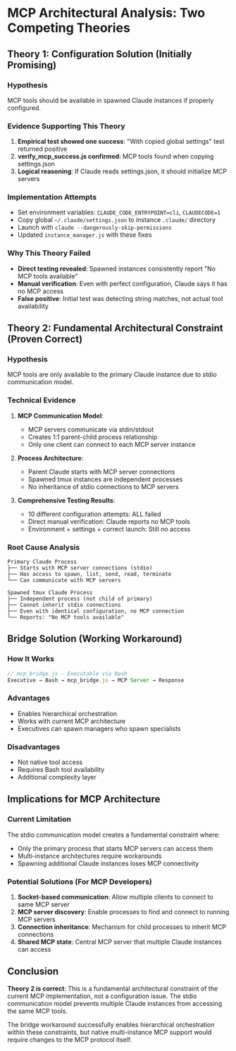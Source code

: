 # MCP Architectural Analysis: Two Competing Theories

## Theory 1: Configuration Solution (Initially Promising)

### Hypothesis
MCP tools should be available in spawned Claude instances if properly configured.

### Evidence Supporting This Theory
1. **Empirical test showed one success**: "With copied global settings" test returned positive
2. **verify_mcp_success.js confirmed**: MCP tools found when copying settings.json
3. **Logical reasoning**: If Claude reads settings.json, it should initialize MCP servers

### Implementation Attempts
- Set environment variables: `CLAUDE_CODE_ENTRYPOINT=cli`, `CLAUDECODE=1`
- Copy global `~/.claude/settings.json` to instance `.claude/` directory
- Launch with `claude --dangerously-skip-permissions`
- Updated `instance_manager.js` with these fixes

### Why This Theory Failed
- **Direct testing revealed**: Spawned instances consistently report "No MCP tools available"
- **Manual verification**: Even with perfect configuration, Claude says it has no MCP access
- **False positive**: Initial test was detecting string matches, not actual tool availability

## Theory 2: Fundamental Architectural Constraint (Proven Correct)

### Hypothesis
MCP tools are only available to the primary Claude instance due to stdio communication model.

### Technical Evidence
1. **MCP Communication Model**: 
   - MCP servers communicate via stdin/stdout
   - Creates 1:1 parent-child process relationship
   - Only one client can connect to each MCP server instance

2. **Process Architecture**:
   - Parent Claude starts with MCP server connections
   - Spawned tmux instances are independent processes
   - No inheritance of stdio connections to MCP servers

3. **Comprehensive Testing Results**:
   - 10 different configuration attempts: ALL failed
   - Direct manual verification: Claude reports no MCP tools
   - Environment + settings + correct launch: Still no access

### Root Cause Analysis
```
Primary Claude Process
├── Starts with MCP server connections (stdio)
├── Has access to spawn, list, send, read, terminate
└── Can communicate with MCP servers

Spawned tmux Claude Process
├── Independent process (not child of primary)
├── Cannot inherit stdio connections
├── Even with identical configuration, no MCP connection
└── Reports: "No MCP tools available"
```

## Bridge Solution (Working Workaround)

### How It Works
```javascript
// mcp_bridge.js - Executable via Bash
Executive → Bash → mcp_bridge.js → MCP Server → Response
```

### Advantages
- Enables hierarchical orchestration
- Works with current MCP architecture
- Executives can spawn managers who spawn specialists

### Disadvantages
- Not native tool access
- Requires Bash tool availability
- Additional complexity layer

## Implications for MCP Architecture

### Current Limitation
The stdio communication model creates a fundamental constraint where:
- Only the primary process that starts MCP servers can access them
- Multi-instance architectures require workarounds
- Spawning additional Claude instances loses MCP connectivity

### Potential Solutions (For MCP Developers)
1. **Socket-based communication**: Allow multiple clients to connect to same MCP server
2. **MCP server discovery**: Enable processes to find and connect to running MCP servers
3. **Connection inheritance**: Mechanism for child processes to inherit MCP connections
4. **Shared MCP state**: Central MCP server that multiple Claude instances can access

## Conclusion

**Theory 2 is correct**: This is a fundamental architectural constraint of the current MCP implementation, not a configuration issue. The stdio communication model prevents multiple Claude instances from accessing the same MCP tools.

The bridge workaround successfully enables hierarchical orchestration within these constraints, but native multi-instance MCP support would require changes to the MCP protocol itself.